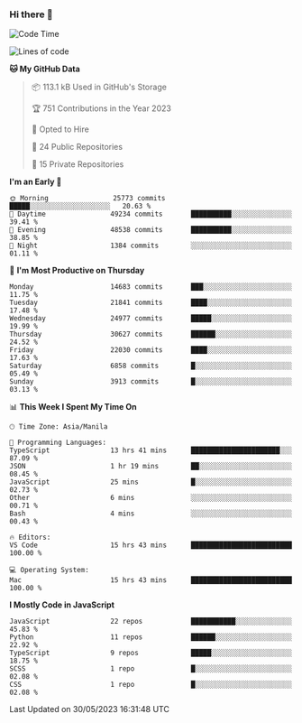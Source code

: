 ### Hi there 👋

<!--START_SECTION:waka-->
![Code Time](http://img.shields.io/badge/Code%20Time-295%20hrs%2023%20mins-blue)

![Lines of code](https://img.shields.io/badge/From%20Hello%20World%20I%27ve%20Written-57.1%20million%20lines%20of%20code-blue)

**🐱 My GitHub Data** 

> 📦 113.1 kB Used in GitHub's Storage 
 > 
> 🏆 751 Contributions in the Year 2023
 > 
> 💼 Opted to Hire
 > 
> 📜 24 Public Repositories 
 > 
> 🔑 15 Private Repositories 
 > 
**I'm an Early 🐤** 

```text
🌞 Morning                25773 commits       █████░░░░░░░░░░░░░░░░░░░░   20.63 % 
🌆 Daytime                49234 commits       ██████████░░░░░░░░░░░░░░░   39.41 % 
🌃 Evening                48538 commits       ██████████░░░░░░░░░░░░░░░   38.85 % 
🌙 Night                  1384 commits        ░░░░░░░░░░░░░░░░░░░░░░░░░   01.11 % 
```
📅 **I'm Most Productive on Thursday** 

```text
Monday                   14683 commits       ███░░░░░░░░░░░░░░░░░░░░░░   11.75 % 
Tuesday                  21841 commits       ████░░░░░░░░░░░░░░░░░░░░░   17.48 % 
Wednesday                24977 commits       █████░░░░░░░░░░░░░░░░░░░░   19.99 % 
Thursday                 30627 commits       ██████░░░░░░░░░░░░░░░░░░░   24.52 % 
Friday                   22030 commits       ████░░░░░░░░░░░░░░░░░░░░░   17.63 % 
Saturday                 6858 commits        █░░░░░░░░░░░░░░░░░░░░░░░░   05.49 % 
Sunday                   3913 commits        █░░░░░░░░░░░░░░░░░░░░░░░░   03.13 % 
```


📊 **This Week I Spent My Time On** 

```text
🕑︎ Time Zone: Asia/Manila

💬 Programming Languages: 
TypeScript               13 hrs 41 mins      ██████████████████████░░░   87.09 % 
JSON                     1 hr 19 mins        ██░░░░░░░░░░░░░░░░░░░░░░░   08.45 % 
JavaScript               25 mins             █░░░░░░░░░░░░░░░░░░░░░░░░   02.73 % 
Other                    6 mins              ░░░░░░░░░░░░░░░░░░░░░░░░░   00.71 % 
Bash                     4 mins              ░░░░░░░░░░░░░░░░░░░░░░░░░   00.43 % 

🔥 Editors: 
VS Code                  15 hrs 43 mins      █████████████████████████   100.00 % 

💻 Operating System: 
Mac                      15 hrs 43 mins      █████████████████████████   100.00 % 
```

**I Mostly Code in JavaScript** 

```text
JavaScript               22 repos            ███████████░░░░░░░░░░░░░░   45.83 % 
Python                   11 repos            ██████░░░░░░░░░░░░░░░░░░░   22.92 % 
TypeScript               9 repos             █████░░░░░░░░░░░░░░░░░░░░   18.75 % 
SCSS                     1 repo              █░░░░░░░░░░░░░░░░░░░░░░░░   02.08 % 
CSS                      1 repo              █░░░░░░░░░░░░░░░░░░░░░░░░   02.08 % 
```




 Last Updated on 30/05/2023 16:31:48 UTC
<!--END_SECTION:waka-->
